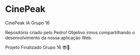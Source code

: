# CinePeak
 CinePeak IA Grupo 16

 Repositório criado pelo Pedro! Objetivo irmos compartilhando o desenvolvimento da nossa aplicação Web.

 Projeto Finalizado Grupo 16 😎🦾.
